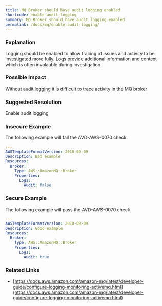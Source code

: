```yaml
---
title: MQ Broker should have audit logging enabled
shortcode: enable-audit-logging
summary: MQ Broker should have audit logging enabled 
permalink: /docs/mq/enable-audit-logging/
---
```


### Explanation

Logging should be enabled to allow tracing of issues and activity to be investigated more fully. Logs provide additional information and context which is often invalauble during investigation

### Possible Impact
Without audit logging it is difficult to trace activity in the MQ broker

### Suggested Resolution
Enable audit logging


### Insecure Example

The following example will fail the AVD-AWS-0070 check.

```yaml
---
AWSTemplateFormatVersion: 2010-09-09
Description: Bad example
Resources:
  Broker:
    Type: AWS::AmazonMQ::Broker
    Properties:
      Logs:
        Audit: false


```



### Secure Example

The following example will pass the AVD-AWS-0070 check.

```yaml
---
AWSTemplateFormatVersion: 2010-09-09
Description: Good example
Resources:
  Broker:
    Type: AWS::AmazonMQ::Broker
    Properties:
      Logs:
        Audit: true


```




### Related Links


- [https://docs.aws.amazon.com/amazon-mq/latest/developer-guide/configure-logging-monitoring-activemq.html](https://docs.aws.amazon.com/amazon-mq/latest/developer-guide/configure-logging-monitoring-activemq.html)


